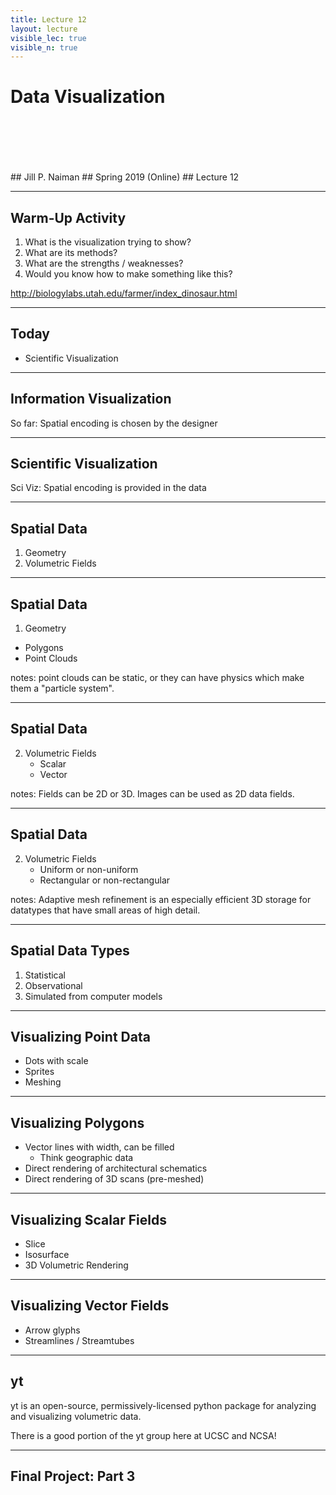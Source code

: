 ```yaml
---
title: Lecture 12
layout: lecture
visible_lec: true
visible_n: true
---
```


<!-- .slide: class="titleslide" -->

# Data Visualization
<div style="height: 6.0em;"></div>
## Jill P. Naiman
## Spring 2019 (Online)
## Lecture 12

---

## Warm-Up Activity

 1. What is the visualization trying to show?
 1. What are its methods?
 1. What are the strengths / weaknesses?
 1. Would you know how to make something like this?

http://biologylabs.utah.edu/farmer/index_dinosaur.html

---

## Today

 * Scientific Visualization

---

## Information Visualization

So far: Spatial encoding is chosen by the designer

---

## Scientific Visualization

Sci Viz: Spatial encoding is provided in the data

---

## Spatial Data

 1. Geometry
 1. Volumetric Fields

---

## Spatial Data

 1. Geometry
   * Polygons
   * Point Clouds

notes:
point clouds can be static, or they can have physics which make them a "particle system".

---

## Spatial Data

 2. Volumetric Fields
    * Scalar
    * Vector

notes:
Fields can be 2D or 3D. Images can be used as 2D data fields.

---

## Spatial Data

 2. Volumetric Fields
    * Uniform or non-uniform
    * Rectangular or non-rectangular

notes:
Adaptive mesh refinement is an especially efficient 3D storage for datatypes that have small areas of high detail.

---

## Spatial Data Types

 1. Statistical
 1. Observational
 1. Simulated from computer models

---

## Visualizing Point Data

 * Dots with scale
 * Sprites
 * Meshing

---

## Visualizing Polygons

 * Vector lines with width, can be filled
    * Think geographic data
 * Direct rendering of architectural schematics
 * Direct rendering of 3D scans (pre-meshed)

---

## Visualizing Scalar Fields

 * Slice
 * Isosurface
 * 3D Volumetric Rendering

---

## Visualizing Vector Fields

 * Arrow glyphs
 * Streamlines / Streamtubes

---

## yt

yt is an open-source, permissively-licensed python package for analyzing and visualizing volumetric data.

There is a good portion of the yt group here at UCSC and NCSA!

<!--yt creator Dr. Matt Turk originated this course!-->

---

## Final Project: Part 3
